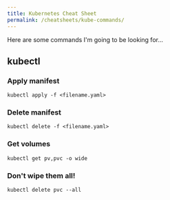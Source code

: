 ```yaml
---
title: Kubernetes Cheat Sheet
permalink: /cheatsheets/kube-commands/
---
```


Here are some commands I'm going to be looking for...

## kubectl

### Apply manifest

```
kubectl apply -f <filename.yaml>
```

### Delete manifest

```
kubectl delete -f <filename.yaml>
```

### Get volumes

```
kubectl get pv,pvc -o wide
```

### Don't wipe them all!

```
kubectl delete pvc --all
```

